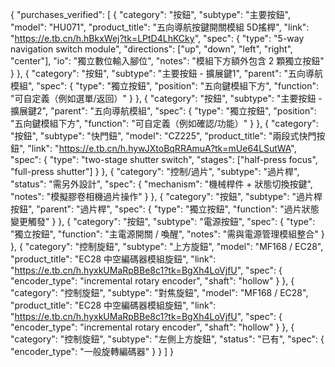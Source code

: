 {
  "purchases_verified": [
    {
      "category": "按鈕",
      "subtype": "主要按鈕",
      "model": "HU071",
      "product_title": "五向導航按鍵開關模組 5D搖桿",
      "link": "https://e.tb.cn/h.hBkxWej?tk=LPtD4LhKCky",
      "spec": {
        "type": "5-way navigation switch module",
        "directions": ["up", "down", "left", "right", "center"],
        "io": "獨立數位輸入腳位",
        "notes": "模組下方額外包含 2 顆獨立按鈕"
      }
    },
    {
      "category": "按鈕",
      "subtype": "主要按鈕 - 擴展鍵1",
      "parent": "五向導航模組",
      "spec": {
        "type": "獨立按鈕",
        "position": "五向鍵模組下方",
        "function": "可自定義（例如選單/返回）"
      }
    },
    {
      "category": "按鈕",
      "subtype": "主要按鈕 - 擴展鍵2",
      "parent": "五向導航模組",
      "spec": {
        "type": "獨立按鈕",
        "position": "五向鍵模組下方",
        "function": "可自定義（例如確認/功能）"
      }
    },
    {
      "category": "按鈕",
      "subtype": "快門鈕",
      "model": "CZ225",
      "product_title": "兩段式快門按鈕",
      "link": "https://e.tb.cn/h.hywJXtoBqRRAmuA?tk=mUe64LSutWA",
      "spec": {
        "type": "two-stage shutter switch",
        "stages": ["half-press focus", "full-press shutter"]
      }
    },
    {
      "category": "控制/過片",
      "subtype": "過片桿",
      "status": "需另外設計",
      "spec": {
        "mechanism": "機械桿件 + 狀態切換按鍵",
        "notes": "模擬膠卷相機過片操作"
      }
    },
    {
      "category": "按鈕",
      "subtype": "過片桿按鈕",
      "parent": "過片桿",
      "spec": {
        "type": "獨立按鈕",
        "function": "過片狀態變更觸發"
      }
    },
    {
      "category": "按鈕",
      "subtype": "電源按鈕",
      "spec": {
        "type": "獨立按鈕",
        "function": "主電源開關 / 喚醒",
        "notes": "需與電源管理模組整合"
      }
    },
    {
      "category": "控制旋鈕",
      "subtype": "上方旋鈕",
      "model": "MF168 / EC28",
      "product_title": "EC28 中空編碼器模組旋鈕",
      "link": "https://e.tb.cn/h.hyxkUMaRpBBe8c1?tk=BgXh4LoVjfU",
      "spec": {
        "encoder_type": "incremental rotary encoder",
        "shaft": "hollow"
      }
    },
    {
      "category": "控制旋鈕",
      "subtype": "對焦旋鈕",
      "model": "MF168 / EC28",
      "product_title": "EC28 中空編碼器模組旋鈕",
      "link": "https://e.tb.cn/h.hyxkUMaRpBBe8c1?tk=BgXh4LoVjfU",
      "spec": {
        "encoder_type": "incremental rotary encoder",
        "shaft": "hollow"
      }
    },
    {
      "category": "控制旋鈕",
      "subtype": "左側上方旋鈕",
      "status": "已有",
      "spec": {
        "encoder_type": "一般旋轉編碼器"
      }
    }
  ]
}
